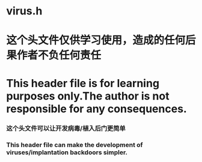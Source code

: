 # virus.h

# 这个头文件仅供学习使用，造成的任何后果作者不负任何责任

# This header file is for learning purposes only.The author is not responsible for any consequences.

### 这个头文件可以让开发病毒/植入后门更简单

### This header file can make the development of viruses/implantation backdoors simpler.
